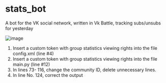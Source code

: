 # stats_bot
A bot for the VK social network, written in Vk Battle, tracking subs/unsubs for yesterday

![image](https://user-images.githubusercontent.com/34247867/188327235-dffac429-c714-469b-9198-0d769ca4a783.png)

  1. Insert a custom token with group statistics viewing rights into the file config.xml (line #4)
  2. Insert a custom token with group statistics viewing rights into the file main.py (line #12)
  3. In lines 73- 116, change the community ID, delete unnecessary lines.
  4. In line No. 124, correct the output
